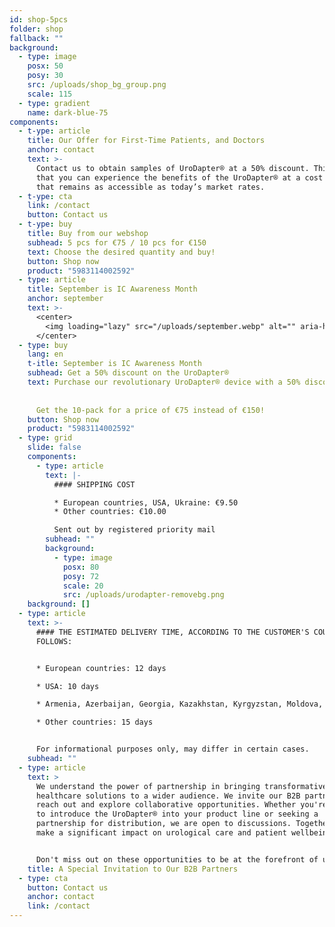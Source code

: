 ```yaml
---
id: shop-5pcs
folder: shop
fallback: ""
background:
  - type: image
    posx: 50
    posy: 30
    src: /uploads/shop_bg_group.png
    scale: 115
  - type: gradient
    name: dark-blue-75
components:
  - t-ype: article
    title: Our Offer for First-Time Patients, and Doctors
    anchor: contact
    text: >-
      Contact us to obtain samples of UroDapter® at a 50% discount. This exclusive offer is designed to ensure
      that you can experience the benefits of the UroDapter® at a cost
      that remains as accessible as today’s market rates.
  - t-ype: cta
    link: /contact
    button: Contact us
  - t-ype: buy
    title: Buy from our webshop
    subhead: 5 pcs for €75 / 10 pcs for €150
    text: Choose the desired quantity and buy!
    button: Shop now
    product: "5983114002592"
  - type: article
    title: September is IC Awareness Month
    anchor: september
    text: >-
      <center>
        <img loading="lazy" src="/uploads/september.webp" alt="" aria-hidden="true" width="256"/>
      </center>
  - type: buy
    lang: en
    t-itle: September is IC Awareness Month
    subhead: Get a 50% discount on the UroDapter®
    text: Purchase our revolutionary UroDapter® device with a 50% discount available until September 30, 2025.
    
    
      Get the 10-pack for a price of €75 instead of €150!
    button: Shop now
    product: "5983114002592"
  - type: grid
    slide: false
    components:
      - type: article
        text: |-
          #### SHIPPING COST

          * European countries, USA, Ukraine: €9.50
          * Other countries: €10.00

          Sent out by registered priority mail
        subhead: ""
        background:
          - type: image
            posx: 80
            posy: 72
            scale: 20
            src: /uploads/urodapter-removebg.png
    background: []
  - type: article
    text: >-
      #### THE ESTIMATED DELIVERY TIME, ACCORDING TO THE CUSTOMER'S COUNTRY AS
      FOLLOWS:


      * European countries: 12 days

      * USA: 10 days

      * Armenia, Azerbaijan, Georgia, Kazakhstan, Kyrgyzstan, Moldova, Tajikistan, Turkmenistan, Ukraine, Uzbekistan: 19 days

      * Other countries: 15 days


      For informational purposes only, may differ in certain cases.
    subhead: ""
  - type: article
    text: >
      We understand the power of partnership in bringing transformative
      healthcare solutions to a wider audience. We invite our B2B partners to
      reach out and explore collaborative opportunities. Whether you're looking
      to introduce the UroDapter® into your product line or seeking a
      partnership for distribution, we are open to discussions. Together, we can
      make a significant impact on urological care and patient wellbeing.


      Don't miss out on these opportunities to be at the forefront of urological healthcare innovation. Contact us today to learn more about our offers and how we can work together towards a healthier tomorrow.
    title: A Special Invitation to Our B2B Partners
  - type: cta
    button: Contact us
    anchor: contact
    link: /contact
---
```


